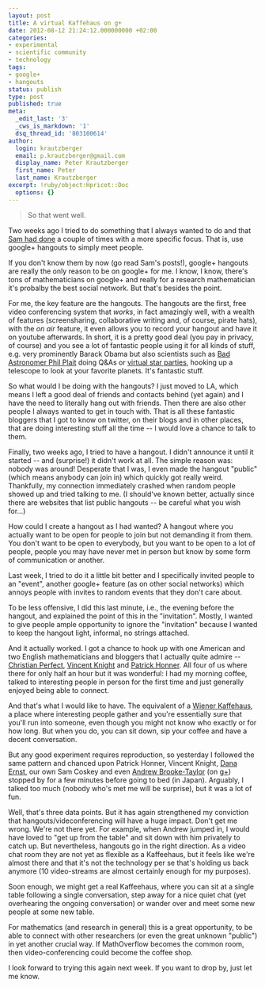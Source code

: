 ```yaml
---
layout: post
title: A virtual Kaffehaus on g+
date: 2012-08-12 21:24:12.000000000 +02:00
categories:
- experimental
- scientific community
- technology
tags:
- google+
- hangouts
status: publish
type: post
published: true
meta:
  _edit_last: '3'
  _cws_is_markdown: '1'
  dsq_thread_id: '803100614'
author:
  login: krautzberger
  email: p.krautzberger@gmail.com
  display_name: Peter Krautzberger
  first_name: Peter
  last_name: Krautzberger
excerpt: !ruby/object:Hpricot::Doc
  options: {}
---
```


> So that went well.

Two weeks ago I tried to do something that I always wanted to do and that [Sam had done](http://boolesrings.org/scoskey/tag/hangouts/) a couple of times with a more specific focus. That is, use google+ hangouts to simply meet people.

If you don't know them by now (go read Sam's posts!), google+ hangouts are really the only reason to be on google+ for me. I know, I know, there's tons of mathematicians on google+ and really for a research mathematician it's probalby the best social network. But that's besides the point.

For me, the key feature are the hangouts. The hangouts are the first, free video conferencing system that _works_, in fact amazingly well, with a wealth of features (screensharing, collaborative writing and, of course, pirate hats), with the _on air_ feature, it even allows you to record your hangout and have it on youtube afterwards. In short, it is a pretty good deal (you pay in privacy, of course) and you see a lot of fantastic people using it for all kinds of stuff, e.g. very prominently Barack Obama but also scientists such as [Bad Astronomer Phil Plait](http://www.youtube.com/user/TheBadAstronomer) doing Q&As or [virtual star parties](http://www.youtube.com/watch?v=0s1PZ-70bzk&feature=plcp), hooking up a telescope to look at your favorite planets. It's fantastic stuff.

So what would I be doing with the hangouts? I just moved to LA, which means I left a good deal of friends and contacts behind (yet again) and I have the need to literally hang out with friends. Then there are also other people I always wanted to get in touch with. That is all these fantastic bloggers that I got to know on twitter, on their blogs and in other places, that are doing interesting stuff all the time -- I would love a chance to talk to them.

Finally, two weeks ago, I tried to have a hangout. I didn't announce it until it started -- and (surprise!) it didn't work at all. The simple reason was: nobody was around! Desperate that I was, I even made the hangout "public" (which means anybody can join in) which quickly got really weird. Thankfully, my connection immediately crashed when random people showed up and tried talking to me. (I should've known better, actually since there are websites that list public hangouts -- be careful what you wish for...)

How could I create a hangout as I had wanted? A hangout where you actually want to be open for people to join but not demanding it from them. You don't want to be open to everybody, but you want to be open to a lot of people, people you may have never met in person but know by some form of communication or another.

Last week, I tried to do it a little bit better and I specifically invited people to an "event", another google+ feature (as on other social networks) which annoys people with invites to random events that they don't care about.

To be less offensive, I did this last minute, i.e., the evening before the hangout, and explained the point of this in the "invitation". Mostly, I wanted to give people ample opportunity to ignore the "invitation" because I wanted to keep the hangout light, informal, no strings attached.

And it actually worked. I got a chance to hook up with one American and two English mathematicians and bloggers that I actually quite admire -- [Christian Perfect](http://checkmyworking.com/), [Vincent Knight](http://drvinceknight.blogspot.com/) and [Patrick Honner](http://mrhonner.com). All four of us where there for only half an hour but it was wonderful: I had my morning coffee, talked to interesting people in person for the first time and just generally enjoyed being able to connect.

And that's what I would like to have. The equivalent of a [Wiener Kaffehaus](https://en.wikipedia.org/wiki/Viennese_caf%C3%A9), a place where interesting people gather and you're essentially sure that you'll run into someone, even though you might not know who exactly or for how long. But when you do, you can sit down, sip your coffee and have a decent conversation.

But any good experiment requires reproduction, so yesterday I followed the same pattern and chanced upon Patrick Honner, Vincent Knight, [Dana Ernst](http://danaernst.com), our own Sam Coskey and even [Andrew Brooke-Taylor](http://kurt.scitec.kobe-u.ac.jp/~andrewbt/) (on [g+](https://plus.google.com/117349872509920766423)) stopped by for a few minutes before going to bed (in Japan). Arguably, I talked too much (nobody who's met me will be surprise), but it was a lot of fun.

Well, that's three data points. But it has again strengthened my conviction that hangouts/videconferencing will have a huge impact. Don't get me wrong. We're not there yet. For example, when Andrew jumped in, I would have loved to "get up from the table" and sit down with him privately to catch up. But nevertheless, hangouts go in the right direction. As a video chat room they are not yet as flexible as a Kaffeehaus, but it feels like we're almost there and that it's not the technology per se that's holding us back anymore (10 video-streams are almost certainly enough for my purposes).

Soon enough, we might get a real Kaffeehaus, where you can sit at a single table following a single conversation, step away for a nice quiet chat (yet overhearing the ongoing conversation) or wander over and meet some new people at some new table.

For mathematics (and research in general) this is a great opportunity, to be able to connect with other researchers (or even the great unknown "public") in yet another crucial way. If MathOverflow becomes the common room, then video-conferencing could become the coffee shop.

I look forward to trying this again next week. If you want to drop by, just let me know.